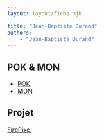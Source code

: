 ```yaml
---
layout: layout/fiche.njk

title: "Jean-Baptiste Durand"
authors:
    - "Jean-Baptiste Durand"
---
```


## POK & MON

* [POK](./pok)
* [MON](./mon)

## Projet

[FirePixel](../../../projets/2022-2023/FirePixel/)
